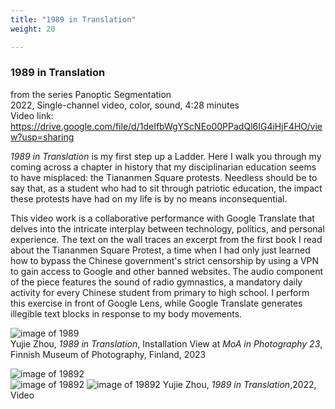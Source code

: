 ```yaml
---
title: "1989 in Translation"
weight: 20

---
```


### **1989 in Translation**  

from the series Panoptic Segmentation  
2022, Single-channel video, color, sound, 4:28 minutes  
Video link: https://drive.google.com/file/d/1deIfbWgYScNEo00PPadQl6IG4iHjF4HO/view?usp=sharing  

*1989 in Translation* is my first step up a Ladder. Here I walk you through my coming across a chapter in history that my disciplinarian education seems to have misplaced: the Tiananmen Square protests. Needless should be to say that, as a
student who had to sit through patriotic education, the impact these protests have had on my life is by no means inconsequential. 

This video work is a collaborative performance with Google Translate that delves into the intricate interplay between technology, politics, and personal experience. The text on the wall traces an excerpt from the first book I read about the Tiananmen Square Protest, a time when I had only just learned how to bypass the Chinese government's strict censorship by using a VPN to gain access to Google and other banned websites. The audio component of the piece features the sound of radio gymnastics, a mandatory daily activity for every Chinese student from primary to high school. I perform this exercise in front of Google Lens, while Google Translate generates illegible text blocks in response to my body movements.


![image of 1989](/images/QWERTY/W/1989-install.jpg)  
Yujie Zhou, *1989 in Translation*, Installation View at *MoA in Photography 23*, Finnish Museum of Photography, Finland, 2023   

![image of 19892](/images/QWERTY/W/1989-1.png)  
![image of 19892](/images/QWERTY/W/1989-2.png)
![image of 19892](/images/QWERTY/W/1989-3.png) 
Yujie Zhou, *1989 in Translation*,2022, Video


  

